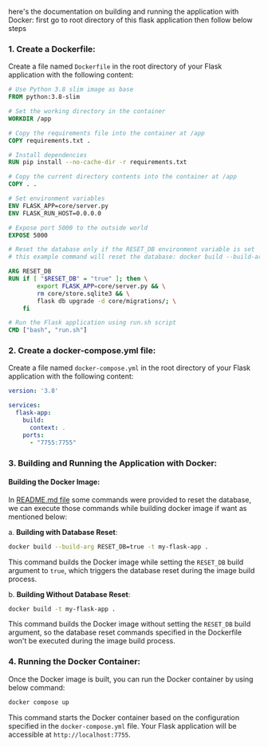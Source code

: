 here's the documentation on building and running the application with Docker: first go to root directory of this flask application then follow below steps

### 1. Create a Dockerfile:

Create a file named `Dockerfile` in the root directory of your Flask application with the following content:

```Dockerfile
# Use Python 3.8 slim image as base
FROM python:3.8-slim

# Set the working directory in the container
WORKDIR /app

# Copy the requirements file into the container at /app
COPY requirements.txt .

# Install dependencies
RUN pip install --no-cache-dir -r requirements.txt

# Copy the current directory contents into the container at /app
COPY . .

# Set environment variables
ENV FLASK_APP=core/server.py
ENV FLASK_RUN_HOST=0.0.0.0

# Expose port 5000 to the outside world
EXPOSE 5000

# Reset the database only if the RESET_DB environment variable is set
# this example command will reset the database: docker build --build-arg RESET_DB=true -t my-flask-app-reset .

ARG RESET_DB
RUN if [ "$RESET_DB" = "true" ]; then \
        export FLASK_APP=core/server.py && \
        rm core/store.sqlite3 && \
        flask db upgrade -d core/migrations/; \
    fi

# Run the Flask application using run.sh script
CMD ["bash", "run.sh"]

```

### 2. Create a docker-compose.yml file:

Create a file named `docker-compose.yml` in the root directory of your Flask application with the following content:

```yaml
version: '3.8'

services:
  flask-app:
    build:
      context: .
    ports:
      - "7755:7755"
```

### 3. Building and Running the Application with Docker:

#### Building the Docker Image:

In [README.md file](./README.md) some commands were provided to reset the database, we can execute those commands while building docker image if want as mentioned below: 


a. **Building with Database Reset**:

```bash
docker build --build-arg RESET_DB=true -t my-flask-app .
```

This command builds the Docker image while setting the `RESET_DB` build argument to `true`, which triggers the database reset during the image build process.

b. **Building Without Database Reset**:

```bash
docker build -t my-flask-app .
```

This command builds the Docker image without setting the `RESET_DB` build argument, so the database reset commands specified in the Dockerfile won't be executed during the image build process.


### 4. Running the Docker Container:

Once the Docker image is built, you can run the Docker container by using below command:

```bash
docker compose up
```

This command starts the Docker container based on the configuration specified in the `docker-compose.yml` file. Your Flask application will be accessible at `http://localhost:7755`.
